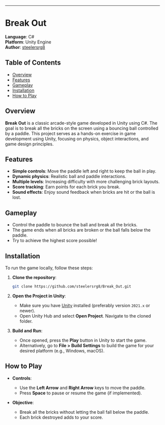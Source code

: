 
---

# Break Out

**Language**: C#  
**Platform**: Unity Engine  
**Author**: [steelersrg8](https://github.com/steelersrg8)  

## Table of Contents
- [Overview](#overview)
- [Features](#features)
- [Gameplay](#gameplay)
- [Installation](#installation)
- [How to Play](#how-to-play)

## Overview
**Break Out** is a classic arcade-style game developed in Unity using C#. The goal is to break all the bricks on the screen using a bouncing ball controlled by a paddle. This project serves as a hands-on exercise in game development using Unity, focusing on physics, object interactions, and game design principles.

## Features
- **Simple controls**: Move the paddle left and right to keep the ball in play.
- **Dynamic physics**: Realistic ball and paddle interactions.
- **Multiple levels**: Increasing difficulty with more challenging brick layouts.
- **Score tracking**: Earn points for each brick you break.
- **Sound effects**: Enjoy sound feedback when bricks are hit or the ball is lost.

## Gameplay
- Control the paddle to bounce the ball and break all the bricks.
- The game ends when all bricks are broken or the ball falls below the paddle.
- Try to achieve the highest score possible!

## Installation
To run the game locally, follow these steps:

1. **Clone the repository**:
    ```bash
    git clone https://github.com/steelersrg8/Break_Out.git
    ```
2. **Open the Project in Unity**:
    - Make sure you have [Unity](https://unity.com/download) installed (preferably version `2021.x` or newer).
    - Open Unity Hub and select **Open Project**. Navigate to the cloned folder.

3. **Build and Run**:
    - Once opened, press the **Play** button in Unity to start the game.
    - Alternatively, go to **File > Build Settings** to build the game for your desired platform (e.g., Windows, macOS).

## How to Play
- **Controls**:
  - Use the **Left Arrow** and **Right Arrow** keys to move the paddle.
  - Press **Space** to pause or resume the game (if implemented).

- **Objective**:
  - Break all the bricks without letting the ball fall below the paddle.
  - Each brick destroyed adds to your score.
